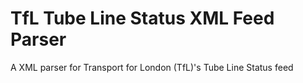 TfL Tube Line Status XML Feed Parser
====================================

A XML parser for Transport for London (TfL)&#39;s Tube Line Status feed